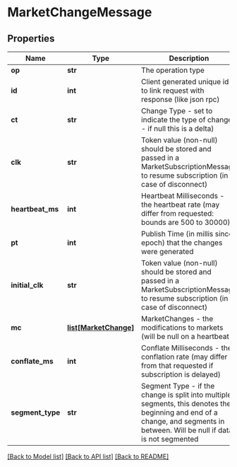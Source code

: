 # MarketChangeMessage

## Properties
Name | Type | Description | Notes
------------ | ------------- | ------------- | -------------
**op** | **str** | The operation type | [optional] 
**id** | **int** | Client generated unique id to link request with response (like json rpc) | [optional] 
**ct** | **str** | Change Type - set to indicate the type of change - if null this is a delta) | [optional] 
**clk** | **str** | Token value (non-null) should be stored and passed in a MarketSubscriptionMessage to resume subscription (in case of disconnect) | [optional] 
**heartbeat_ms** | **int** | Heartbeat Milliseconds - the heartbeat rate (may differ from requested: bounds are 500 to 30000) | [optional] 
**pt** | **int** | Publish Time (in millis since epoch) that the changes were generated | [optional] 
**initial_clk** | **str** | Token value (non-null) should be stored and passed in a MarketSubscriptionMessage to resume subscription (in case of disconnect) | [optional] 
**mc** | [**list[MarketChange]**](MarketChange.md) | MarketChanges - the modifications to markets (will be null on a heartbeat | [optional] 
**conflate_ms** | **int** | Conflate Milliseconds - the conflation rate (may differ from that requested if subscription is delayed) | [optional] 
**segment_type** | **str** | Segment Type - if the change is split into multiple segments, this denotes the beginning and end of a change, and segments in between. Will be null if data is not segmented | [optional] 

[[Back to Model list]](../README.md#documentation-for-models) [[Back to API list]](../README.md#documentation-for-api-endpoints) [[Back to README]](../README.md)


